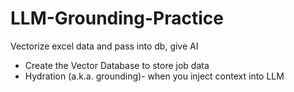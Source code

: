 # LLM-Grounding-Practice
Vectorize excel data and pass into db, give AI 

- Create the Vector Database to store job data
- Hydration (a.k.a. grounding)- when you inject context into LLM
